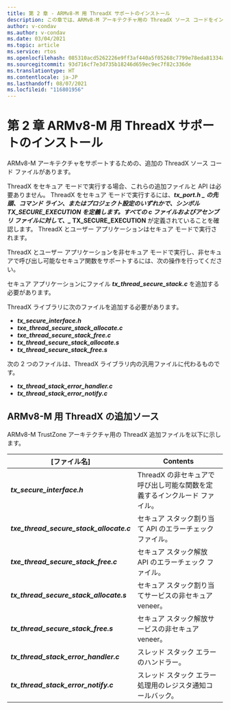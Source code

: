 ```yaml
---
title: 第 2 章 - ARMv8-M 用 ThreadX サポートのインストール
description: この章では、ARMv8-M アーキテクチャ用の ThreadX ソース コードをインストールして使用する方法について説明します。
author: v-condav
ms.author: v-condav
ms.date: 03/04/2021
ms.topic: article
ms.service: rtos
ms.openlocfilehash: 085310acd5262226e9ff3af440a5f05268c7799e78eda81334a13b736222b95c
ms.sourcegitcommit: 93d716cf7e3d735b18246d659ec9ec7f82c336de
ms.translationtype: HT
ms.contentlocale: ja-JP
ms.lasthandoff: 08/07/2021
ms.locfileid: "116801956"
---
```

#  <a name="chapter-2--installing-threadx-support-for-armv8-m"></a>第 2 章  ARMv8-M 用 ThreadX サポートのインストール

ARMv8-M アーキテクチャをサポートするための、追加の ThreadX ソース コード ファイルがあります。

ThreadX をセキュア モードで実行する場合、これらの追加ファイルと API は必要ありません。 ThreadX をセキュア モードで実行するには、**_tx_port.h_ *_ の先頭、コマンド ライン、またはプロジェクト設定のいずれかで、シンボル **TX_SECURE_EXECUTION** を定義します。すべての c ファイルおよびアセンブリ ファイルに対して、_* TX_SECURE_EXECUTION** が定義されていることを確認します。 ThreadX とユーザー アプリケーションはセキュア モードで実行されます。

ThreadX とユーザー アプリケーションを非セキュア モードで実行し、非セキュアで呼び出し可能なセキュア関数をサポートするには、次の操作を行ってください。

セキュア アプリケーションにファイル ***tx_thread_secure_stack.c*** を追加する必要があります。

ThreadX ライブラリに次のファイルを追加する必要があります。

- ***tx_secure_interface.h***
- ***txe_thread_secure_stack_allocate.c***
- ***txe_thread_secure_stack_free.c***
- ***tx_thread_secure_stack_allocate.s***
- ***tx_thread_secure_stack_free.s***

次の 2 つのファイルは、ThreadX ライブラリ内の汎用ファイルに代わるものです。

- ***tx_thread_stack_error_handler.c***
- ***tx_thread_stack_error_notify.c***

## <a name="additional-threadx-sources-for-armv8-m"></a>ARMv8-M 用 ThreadX の追加ソース

ARMv8-M TrustZone アーキテクチャ用の ThreadX 追加ファイルを以下に示します。

  | **[ファイル名]**                            | **Contents**                                                        |
  |------------------------------------------|---------------------------------------------------------------------|
  | ***tx_secure_interface.h***              | ThreadX の非セキュアで呼び出し可能な関数を定義するインクルード ファイル。 |
  | ***txe_thread_secure_stack_allocate.c*** |  セキュア スタック割り当て API のエラーチェック ファイル。 |
  | ***txe_thread_secure_stack_free.c***     |  セキュア スタック解放 API のエラーチェック ファイル。 |
  | ***tx_thread_secure_stack_allocate.s***  |  セキュア スタック割り当てサービスの非セキュア veneer。 |
  | ***tx_thread_secure_stack_free.s***      |  セキュア スタック解放サービスの非セキュア veneer。 |
  | ***tx_thread_stack_error_handler.c***    |  スレッド スタック エラーのハンドラー。 |
  | ***tx_thread_stack_error_notify.c***     |  スレッド スタック エラー処理用のレジスタ通知コールバック。 |
